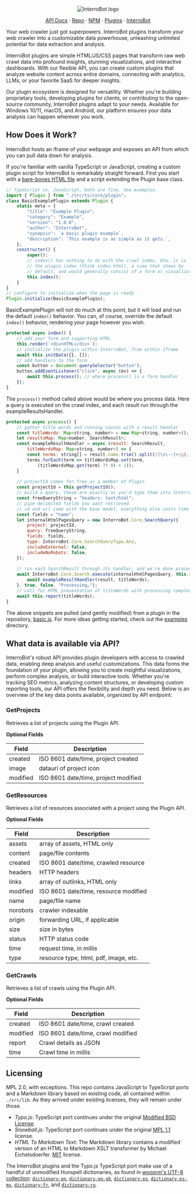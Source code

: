 <p align="center">
    <img alt="InterroBot logo" src="https://interro.bot/media/static/images/icons/interrobot.webp">
</p>

<p align="center">
   <a href="https://interrobot.github.io/interrobot-plugin/">API Docs</a> · 
   <a href="https://github.com/interrobot/interrobot-plugin/">Repo</a> · 
   <a href="https://www.npmjs.com/package/interrobot-plugin">NPM</a> · 
   <a href="https://interro.bot/plugins/">Plugins</a> · 
   <a href="https://interro.bot/">InterroBot</a>
<p>

Your web crawler just got superpowers. InterroBot plugins transform your web crawler into a customizable data powerhouse, unleashing unlimited potential for data extraction and analysis.

InterroBot plugins are simple HTML/JS/CSS pages that transform raw web crawl data into profound insights, stunning visualizations, and interactive dashboards. With our flexible API, you can create custom plugins that analyze website content across entire domains, connecting with analytics, LLMs, or your favorite SaaS for deeper insights.

Our plugin ecosystem is designed for versatility. Whether you're building proprietary tools, developing plugins for clients, or contributing to the open-source community, InterroBot plugins adapt to your needs. Available for Windows 10/11, macOS, and Android, our platform ensures your data analysis can happen wherever you work.

## How Does it Work?

InterroBot hosts an iframe of your webpage and exposes an API from which you can pull data down for analysis. 

If you're familiar with vanilla TypeScript or JavaScript, creating a custom plugin script for InterroBot is remarkably straight forward. First you start with a [bare-bones HTML file](https://raw.githubusercontent.com/interrobot/interrobot-plugin/refs/heads/master/examples/vanillajs/basic.html) and a script extending the Plugin base class.

```javascript
// TypeScript vs. JavaScript, both are fine. See examples.
import { Plugin } from "./src/ts/core/plugin";
class BasicExamplePlugin extends Plugin {    
    static meta = {
        "title": "Example Plugin",
        "category": "Example",
        "version": "1.0.0",
        "author": "InterroBot",
        "synopsis": `a basic plugin example`,
        "description": `This example is as simple as it gets.`,
    };
    constructor() {
        super();
        // index() has nothing to do with the crawl index, btw. it is 
        // the plugin index (think index.html), a view that shows by
        // default, and would generally consist of a form or visualization.
        this.index();
    }
}
// configure to initialize when the page is ready
Plugin.initialize(BasicExamplePlugin);
```

BasicExamplePlugin will not do much at this point, but it will load and run the default `index()` behavior.
You can, of course, override the default `index()` behavior, rendering your page however you wish.

```javascript
protected async index() {
    // add your form and supporting HTML
    this.render(`<div>HTML</div>`);
    // initialize the plugin within InterroBot, from within iframe
    await this.initData({}, []);    
    // add handlers to the form
    const button = document.querySelector("button");
    button.addEventListener("click", async (ev) => { 
        await this.process(); // where process() is a form handler
    });
}
```

The `process()` method called above would be where you process data. Here a query is executed on 
the crawl index, and each result run through the exampleResultsHandler.


```javascript
protected async process() {
    // gather title words and running counts with a result handler
    const titleWords: Map<string, number> = new Map<string, number>();
    let resultsMap: Map<number, SearchResult>;
    const exampleResultHandler = async (result: SearchResult, 
        titleWordsMap: Map<string, number>) => {
        const terms: string[] = result.name.trim().split(/[\s\-—]+/g);
        terms.forEach(term => titleWordsMap.set(term, 
            (titleWordsMap.get(term) ?? 0) + 1));
    }
    
    // projectId comes for free as a member of Plugin
    const projectId = this.getProjectId();
    // build a query, these are exactly as you'd type them into InterroBot search
    const freeQueryString = "headers: text/html";
    // pipe delimited fields you want retrieved
    // id and url come with the base model, everything else costs time
    const fields = "name";
    let internalHtmlPagesQuery = new InterroBot.Core.SearchQuery({
        project: projectId,
        query: freeQueryString,
        fields: fields,
        type: InterroBot.Core.SearchQueryType.Any,
        includeExternal: false,
        includeNoRobots: false,
    });
    
    // run each SearchResult through its handler, and we're done processing
    await InterroBot.Core.Search.execute(internalHtmlPagesQuery, this.resultsMap, async (result) => {
        await exampleResultHandler(result, titleWords);
    }, true, false, "Processing…");
    // call for HTML presentation of titleWords with processing complete
    await this.report(titleWords);
}
```

The above snippets are pulled (and gently modified) from a plugin in the repository, [basic.js](https://github.com/interrobot/interrobot-plugin/blob/master/examples/vanillajs/basic.js). For more ideas getting started, check out the [examples](https://github.com/interrobot/interrobot-plugin/blob/master/examples/) directory.

## What data is available via API?

InterroBot's robust API provides plugin developers with access to crawled data, enabling deep analysis and useful customizations. This data forms the foundation of your plugin, allowing you to create insightful visualizations, perform complex analysis, or build interactive tools. Whether you're tracking SEO metrics, analyzing content structures, or developing custom reporting tools, our API offers the flexibility and depth you need. Below is an overview of the key data points available, organized by API endpoint:

### GetProjects

Retrieves a list of projects using the Plugin API.

**Optional Fields**

| Field | Description |
|-------|-------------|
| created | ISO 8601 date/time, project created |
| image | datauri of project icon |
| modified | ISO 8601 date/time, project modified |

### GetResources

Retrieves a list of resources associated with a project using the Plugin API.

**Optional Fields**

| Field | Description |
|-------|-------------|
| assets | array of assets, HTML only |
| content | page/file contents |
| created | ISO 8601 date/time, crawled resource |
| headers | HTTP headers |
| links | array of outlinks, HTML only |
| modified | ISO 8601 date/time, resource modified |
| name | page/file name |
| norobots | crawler indexable |
| origin | forwarding URL, if applicable |
| size | size in bytes |
| status | HTTP status code |
| time | request time, in millis |
| type | resource type, html, pdf, image, etc. |

### GetCrawls

Retrieves a list of crawls using the Plugin API.

**Optional Fields**

| Field | Description |
|-------|-------------|
| created | ISO 8601 date/time, crawl created |
| modified | ISO 8601 date/time, crawl modified |
| report | Crawl details as JSON |
| time | Crawl time in millis |


## Licensing

MPL 2.0, with exceptions. This repo contains JavaScript to TypeScript ports and a Markdown library based on existing code, all contained within `./src/lib`. As they arrived under existing licenses, they will remain under those. 

* *Typo.js*: TypeScript port continues under the original [Modified BSD License](https://raw.githubusercontent.com/cfinke/Typo.js/master/license.txt).
* *Snowball.js*: TypeScript port continues under the original [MPL 1.1](https://raw.githubusercontent.com/fortnightlabs/snowball-js/master/LICENSE) license.
* *HTML To Markdown Text*: The Markdown library contains a modified version of an HTML to Markdown XSLT transformer by Michael Eichelsdoerfer. [MIT](https://en.wikipedia.org/wiki/MIT_License) license.

The InterroBot plugins and the Typo.js TypeScript port make use of a handful of unmodified Hunspell dictionaries, as found in [wooorm's UTF-8 collection](https://github.com/wooorm/dictionaries/): [`dictionary-en`](https://github.com/wooorm/dictionaries/en), [`dictionary-en-gb`](https://github.com/wooorm/dictionaries/en-GB), [`dictionary-es`](https://github.com/wooorm/dictionaries/es),  [`dictionary-es-mx`](https://github.com/wooorm/dictionaries/es-MX), [`dictionary-fr`](https://github.com/wooorm/dictionaries/fr), and [`dictionary-ru`](https://github.com/wooorm/dictionaries/ru).
